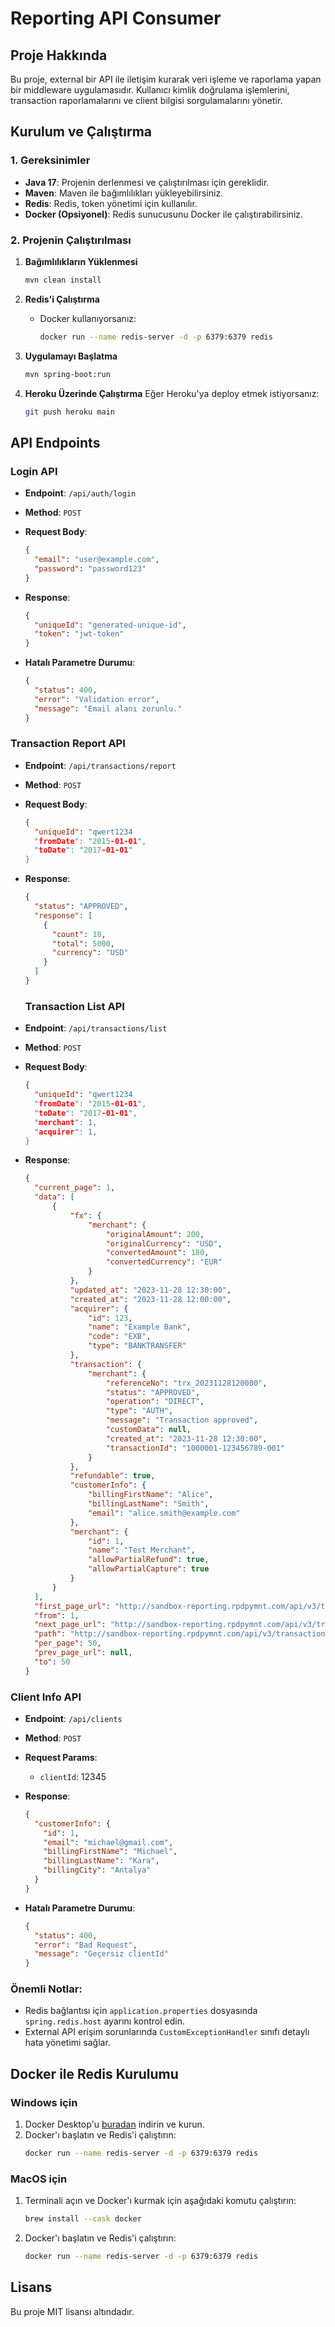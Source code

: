 # Reporting API Consumer

## Proje Hakkında

Bu proje, external bir API ile iletişim kurarak veri işleme ve raporlama yapan bir middleware uygulamasıdır. Kullanıcı kimlik doğrulama işlemlerini, transaction raporlamalarını ve client bilgisi sorgulamalarını yönetir.

## Kurulum ve Çalıştırma

### 1. Gereksinimler
- **Java 17**: Projenin derlenmesi ve çalıştırılması için gereklidir.
- **Maven**: Maven ile bağımlılıkları yükleyebilirsiniz.
- **Redis**: Redis, token yönetimi için kullanılır.
- **Docker (Opsiyonel)**: Redis sunucusunu Docker ile çalıştırabilirsiniz.

### 2. Projenin Çalıştırılması
1. **Bağımlılıkların Yüklenmesi**
   ```bash
   mvn clean install
   ```

2. **Redis'i Çalıştırma**
   - Docker kullanıyorsanız:
     ```bash
     docker run --name redis-server -d -p 6379:6379 redis
     ```

3. **Uygulamayı Başlatma**
   ```bash
   mvn spring-boot:run
   ```

4. **Heroku Üzerinde Çalıştırma**
   Eğer Heroku'ya deploy etmek istiyorsanız:
   ```bash
   git push heroku main
   ```

## API Endpoints

### Login API
- **Endpoint**: `/api/auth/login`
- **Method**: `POST`
- **Request Body**:
  ```json
  {
    "email": "user@example.com",
    "password": "password123"
  }
  ```
- **Response**:
  ```json
  {
    "uniqueId": "generated-unique-id",
    "token": "jwt-token"
  }
  ```

- **Hatalı Parametre Durumu**:
  ```json
  {
    "status": 400,
    "error": "Validation error",
    "message": "Email alanı zorunlu."
  }
  ```

### Transaction Report API
- **Endpoint**: `/api/transactions/report`
- **Method**: `POST`
- **Request Body**:
  ```json
  {
    "uniqueId": "qwert1234
    "fromDate": "2015-01-01",
    "toDate": "2017-01-01"
  }
  ```
- **Response**:
  ```json
  {
    "status": "APPROVED",
    "response": [
      {
        "count": 10,
        "total": 5000,
        "currency": "USD"
      }
    ]
  }
  ```

  ### Transaction List API
- **Endpoint**: `/api/transactions/list`
- **Method**: `POST`
- **Request Body**:
  ```json
  {
    "uniqueId": "qwert1234
    "fromDate": "2015-01-01",
    "toDate": "2017-01-01",
    "merchant": 1,
    "acquirer": 1,
  }
  ```
- **Response**:
  ```json
  {
    "current_page": 1,
    "data": [
        {
            "fx": {
                "merchant": {
                    "originalAmount": 200,
                    "originalCurrency": "USD",
                    "convertedAmount": 180,
                    "convertedCurrency": "EUR"
                }
            },
            "updated_at": "2023-11-28 12:30:00",
            "created_at": "2023-11-28 12:00:00",
            "acquirer": {
                "id": 123,
                "name": "Example Bank",
                "code": "EXB",
                "type": "BANKTRANSFER"
            },
            "transaction": {
                "merchant": {
                    "referenceNo": "trx_20231128120000",
                    "status": "APPROVED",
                    "operation": "DIRECT",
                    "type": "AUTH",
                    "message": "Transaction approved",
                    "customData": null,
                    "created_at": "2023-11-28 12:30:00",
                    "transactionId": "1000001-123456789-001"
                }
            },
            "refundable": true,
            "customerInfo": {
                "billingFirstName": "Alice",
                "billingLastName": "Smith",
                "email": "alice.smith@example.com"
            },
            "merchant": {
                "id": 1,
                "name": "Test Merchant",
                "allowPartialRefund": true,
                "allowPartialCapture": true
            }
        }
    ],
    "first_page_url": "http://sandbox-reporting.rpdpymnt.com/api/v3/transaction/list?page=1",
    "from": 1,
    "next_page_url": "http://sandbox-reporting.rpdpymnt.com/api/v3/transaction/list?page=2",
    "path": "http://sandbox-reporting.rpdpymnt.com/api/v3/transaction/list",
    "per_page": 50,
    "prev_page_url": null,
    "to": 50
  }

  ```

### Client Info API
- **Endpoint**: `/api/clients`
- **Method**: `POST`
- **Request Params**:
  - `clientId`: 12345
- **Response**:
  ```json
  {
    "customerInfo": {
      "id": 1,
      "email": "michael@gmail.com",
      "billingFirstName": "Michael",
      "billingLastName": "Kara",
      "billingCity": "Antalya"
    }
  }
  ```

- **Hatalı Parametre Durumu**:
  ```json
  {
    "status": 400,
    "error": "Bad Request",
    "message": "Geçersiz clientId"
  }
  ```

### Önemli Notlar:
- Redis bağlantısı için `application.properties` dosyasında `spring.redis.host` ayarını kontrol edin.
- External API erişim sorunlarında `CustomExceptionHandler` sınıfı detaylı hata yönetimi sağlar.

## Docker ile Redis Kurulumu
### Windows için
1. Docker Desktop'u [buradan](https://www.docker.com/products/docker-desktop) indirin ve kurun.
2. Docker'ı başlatın ve Redis'i çalıştırın:
   ```bash
   docker run --name redis-server -d -p 6379:6379 redis
   ```

### MacOS için
1. Terminali açın ve Docker'ı kurmak için aşağıdaki komutu çalıştırın:
   ```bash
   brew install --cask docker
   ```
2. Docker'ı başlatın ve Redis'i çalıştırın:
   ```bash
   docker run --name redis-server -d -p 6379:6379 redis
   ```

## Lisans
Bu proje MIT lisansı altındadır.
